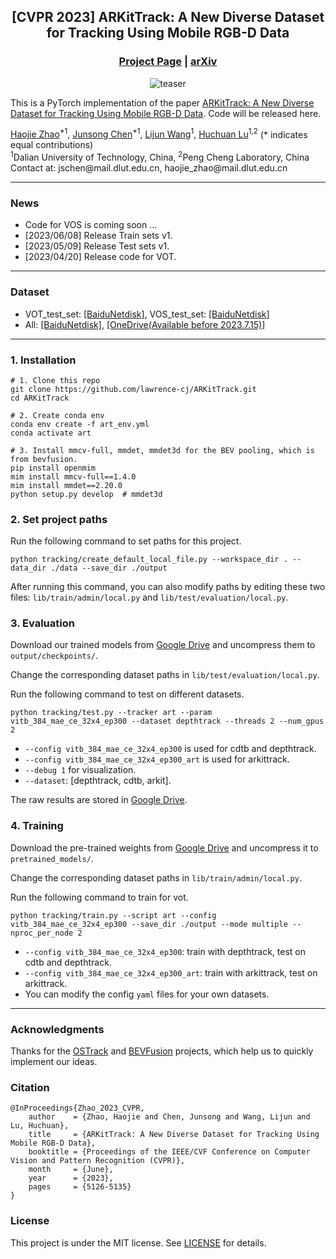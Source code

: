 <div align="center">

## [CVPR 2023] ARKitTrack: A New Diverse Dataset for Tracking Using Mobile RGB-D Data

### [Project Page](https://arkittrack.github.io/) |  [arXiv](https://arxiv.org/abs/2303.13885)
![teaser](figures/data_vis.jpg)
</div>


This is a PyTorch implementation of the paper [ARKitTrack: A New Diverse Dataset for Tracking Using Mobile RGB-D Data](https://arkittrack.github.io/). Code will be released here.

<div class="is-size-5 publication-authors">
  <span class="author-block">
    <a href="https://scholar.google.com/citations?hl=en&user=rk1ozXMAAAAJ">Haojie Zhao</a><sup>*1</sup>,</span>
  <span class="author-block">
    <a href="https://scholar.google.com/citations?hl=en&user=p4zxPP8AAAAJ">Junsong Chen</a><sup>*1</sup>,</span>
  <span class="author-block">
    <a href="http://faculty.dlut.edu.cn/wanglj/zh_CN/index.htm">Lijun Wang</a><sup>1</sup>,
  </span>
  <span class="author-block">
    <a href="https://scholar.google.com/citations?hl=en&user=D3nE0agAAAAJ">Huchuan Lu</a><sup>1,2</sup>
  </span>
(* indicates equal contributions)
</div>

<div class="is-size-5 publication-authors">
<span class="author-block"><sup>1</sup>Dalian University of Technology, China,</span>
<span class="author-block"><sup>2</sup>Peng Cheng Laboratory, China</span>
</div>
Contact at: jschen@mail.dlut.edu.cn, haojie_zhao@mail.dlut.edu.cn

[//]: # (<nobr>&#40;* indicates equal contributions&#41;</nobr>)


---
### News

- Code for VOS is coming soon ...
- [2023/06/08] Release Train sets v1.
- [2023/05/09] Release Test sets v1.
- [2023/04/20] Release code for VOT.

---


### Dataset
- VOT_test_set: [[BaiduNetdisk]](https://pan.baidu.com/s/1tpFZYjRntD-sWwb8gWvJQA?pwd=ijrg), VOS_test_set: [[BaiduNetdisk]](https://pan.baidu.com/s/1VBQ1oLKIw0SVgIREMiZF0Q?pwd=gvy5)
- All: [[BaiduNetdisk]](https://pan.baidu.com/s/1sbKg5BYw82BAyz6rxgqpxg?pwd=et99), [[OneDrive(Available before 2023.7.15)]](https://onedrive.live.com/?cid=73e8ac3d05558c39&id=73E8AC3D05558C39!162&ithint=folder&authkey=!AJ4opeZkD_q8q3o)

---


### 1. Installation
```shell
# 1. Clone this repo
git clone https://github.com/lawrence-cj/ARKitTrack.git
cd ARKitTrack

# 2. Create conda env
conda env create -f art_env.yml
conda activate art

# 3. Install mmcv-full, mmdet, mmdet3d for the BEV pooling, which is from bevfusion.
pip install openmim
mim install mmcv-full==1.4.0
mim install mmdet==2.20.0
python setup.py develop  # mmdet3d
```

### 2. Set project paths
Run the following command to set paths for this project.
```shell
python tracking/create_default_local_file.py --workspace_dir . --data_dir ./data --save_dir ./output
```
After running this command, you can also modify paths by editing these two files:
`lib/train/admin/local.py` and `lib/test/evaluation/local.py`.


### 3. Evaluation
Download our trained models from [Google Drive](https://drive.google.com/file/d/1uNcUSTXDGkegQ_1r5XtHiftnlH7D-eSC/view?usp=share_link) and uncompress them to `output/checkpoints/`.

Change the corresponding dataset paths in `lib/test/evaluation/local.py`.

Run the following command to test on different datasets.
```shell
python tracking/test.py --tracker art --param vitb_384_mae_ce_32x4_ep300 --dataset depthtrack --threads 2 --num_gpus 2
```
- `--config vitb_384_mae_ce_32x4_ep300` is used for cdtb and depthtrack.
- `--config vitb_384_mae_ce_32x4_ep300_art` is used for arkittrack.
- `--debug 1` for visualization.
- `--dataset`: [depthtrack, cdtb, arkit].

The raw results are stored in [Google Drive](https://drive.google.com/file/d/14jCQTpl3B5oPUuVncV-5R3pWlh7z_T53/view?usp=share_link).
### 4. Training
Download the pre-trained weights from [Google Drive](https://drive.google.com/file/d/1FVxEnyESw-10A2dvJj2OVzJGC2tFlR1X/view?usp=share_link) and uncompress it to `pretrained_models/`.

Change the corresponding dataset paths in `lib/train/admin/local.py`.

Run the following command to train for vot.
```shell
python tracking/train.py --script art --config vitb_384_mae_ce_32x4_ep300 --save_dir ./output --mode multiple --nproc_per_node 2
```
- `--config vitb_384_mae_ce_32x4_ep300`: train with depthtrack, test on cdtb and depthtrack.
- `--config vitb_384_mae_ce_32x4_ep300_art`: train with arkittrack, test on arkittrack.
- You can modify the config `yaml` files for your own datasets.

---
### Acknowledgments
Thanks for the [OSTrack](https://github.com/botaoye/OSTrack) and [BEVFusion](https://github.com/mit-han-lab/bevfusion) projects, which help us to quickly implement our ideas.

### Citation
```
@InProceedings{Zhao_2023_CVPR,
    author    = {Zhao, Haojie and Chen, Junsong and Wang, Lijun and Lu, Huchuan},
    title     = {ARKitTrack: A New Diverse Dataset for Tracking Using Mobile RGB-D Data},
    booktitle = {Proceedings of the IEEE/CVF Conference on Computer Vision and Pattern Recognition (CVPR)},
    month     = {June},
    year      = {2023},
    pages     = {5126-5135}
}
```


### License

This project is under the MIT license. See [LICENSE](LICENSE) for details.
